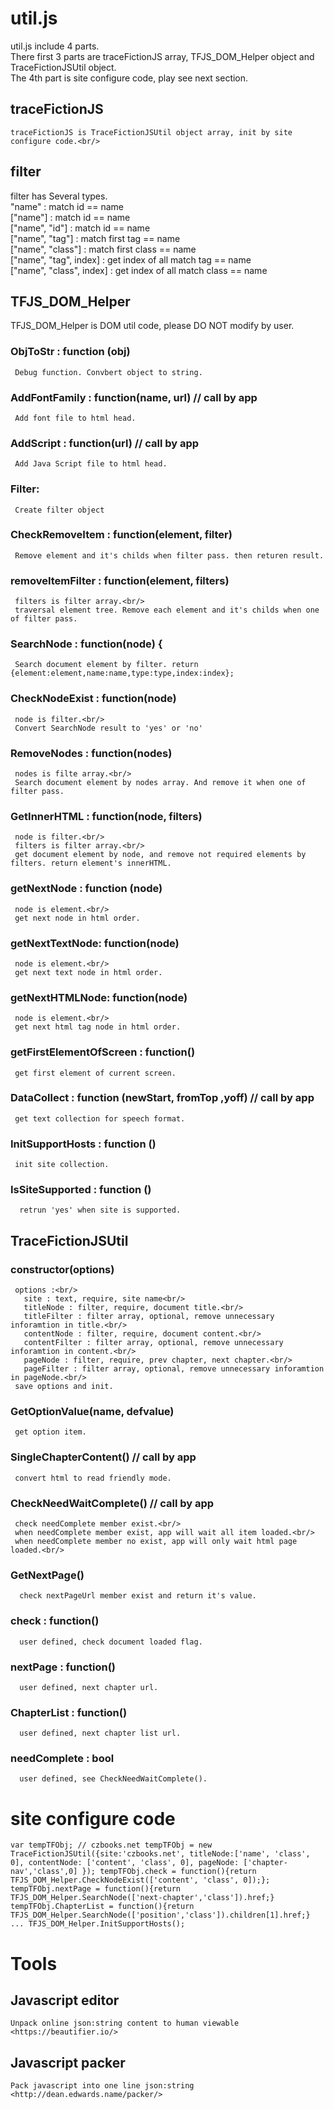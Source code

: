 # util.js


 util.js include 4 parts.<br/>
 There first 3 parts are traceFictionJS array, TFJS_DOM_Helper object and TraceFictionJSUtil object.<br/>
 The 4th part is site configure code, play see next section.<br/>

 ## traceFictionJS 
    traceFictionJS is TraceFictionJSUtil object array, init by site configure code.<br/>

 ## filter
   filter has Several types.<br/>
   "name" : match id == name<br/>
   ["name"] : match id == name<br/>
   ["name", "id"] : match id == name<br/>
   ["name", "tag"] : match first tag == name<br/>
   ["name", "class"] : match first class == name<br/>
   ["name", "tag", index] : get index of all match tag == name <br/>
   ["name", "class", index] : get index of all match class == name <br/>
   
 ## TFJS_DOM_Helper
   TFJS_DOM_Helper is DOM util code, please DO NOT modify by user.

   ### ObjToStr : function (obj)
     Debug function. Convbert object to string.

   ### AddFontFamily : function(name, url) // call by app  
     Add font file to html head.

   ### AddScript : function(url) // call by app
     Add Java Script file to html head.
   
   ### Filter:
     Create filter object 

   ### CheckRemoveItem : function(element, filter) 
     Remove element and it's childs when filter pass. then returen result.

   ### removeItemFilter : function(element, filters)
     filters is filter array.<br/>
     traversal element tree. Remove each element and it's childs when one of filter pass.
       
   ### SearchNode : function(node) {
     Search document element by filter. return {element:element,name:name,type:type,index:index};
    
   ### CheckNodeExist : function(node) 
     node is filter.<br/>
     Convert SearchNode result to 'yes' or 'no'
    
   ### RemoveNodes : function(nodes)
     nodes is filte array.<br/>
     Search document element by nodes array. And remove it when one of filter pass.

   ### GetInnerHTML : function(node, filters)
     node is filter.<br/>
     filters is filter array.<br/>
     get document element by node, and remove not required elements by filters. return element's innerHTML.

   ### getNextNode : function (node)
     node is element.<br/>
     get next node in html order.

   ### getNextTextNode: function(node)
     node is element.<br/>
     get next text node in html order.

   ### getNextHTMLNode: function(node) 
     node is element.<br/>
     get next html tag node in html order.

   ### getFirstElementOfScreen : function()
     get first element of current screen.
   
   ### DataCollect : function (newStart, fromTop ,yoff) // call by app
     get text collection for speech format.

   ### InitSupportHosts : function () 
     init site collection.

   ### IsSiteSupported : function () 
      retrun 'yes' when site is supported.

 ## TraceFictionJSUtil

   ### constructor(options)
     options :<br/>
       site : text, require, site name<br/>
       titleNode : filter, require, document title.<br/>
       titleFilter : filter array, optional, remove unnecessary inforamtion in title.<br/>
       contentNode : filter, require, document content.<br/>
       contentFilter : filter array, optional, remove unnecessary inforamtion in content.<br/>
       pageNode : filter, require, prev chapter, next chapter.<br/>
       pageFilter : filter array, optional, remove unnecessary inforamtion in pageNode.<br/>
     save options and init.

   ### GetOptionValue(name, defvalue)
     get option item.

   ### SingleChapterContent() // call by app
     convert html to read friendly mode.

   ### CheckNeedWaitComplete() // call by app
     check needComplete member exist.<br/>
     when needComplete member exist, app will wait all item loaded.<br/>
     when needComplete member no exist, app will only wait html page loaded.<br/>
   
   ### GetNextPage()
      check nextPageUrl member exist and return it's value.

   ### check : function()
      user defined, check document loaded flag.

   ### nextPage : function()
      user defined, next chapter url.

   ### ChapterList : function()
      user defined, next chapter list url.

   ### needComplete : bool
      user defined, see CheckNeedWaitComplete().

# site configure code
 `var tempTFObj;
 // czbooks.net
 tempTFObj = new TraceFictionJSUtil({site:'czbooks.net', titleNode:['name', 'class', 0], contentNode: ['content', 'class', 0], pageNode: ['chapter-nav','class',0] });
 tempTFObj.check = function(){return TFJS_DOM_Helper.CheckNodeExist(['content', 'class', 0]);};
 tempTFObj.nextPage = function(){return TFJS_DOM_Helper.SearchNode(['next-chapter','class']).href;}
 tempTFObj.ChapterList = function(){return TFJS_DOM_Helper.SearchNode(['position','class']).children[1].href;}
 ...
 TFJS_DOM_Helper.InitSupportHosts();`

    
# Tools
 ## Javascript editor
    Unpack online json:string content to human viewable  
    <https://beautifier.io/>
 ## Javascript packer
    Pack javascript into one line json:string
    <http://dean.edwards.name/packer/>
        
